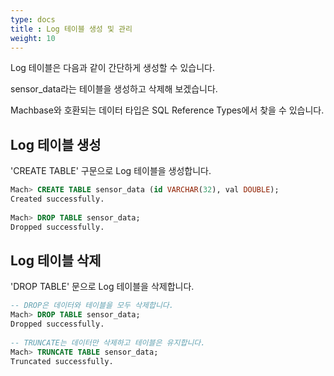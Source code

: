 ```yaml
---
type: docs
title : Log 테이블 생성 및 관리
weight: 10
---
```


Log 테이블은 다음과 같이 간단하게 생성할 수 있습니다.

sensor_data라는 테이블을 생성하고 삭제해 보겠습니다.

Machbase와 호환되는 데이터 타입은 SQL Reference Types에서 찾을 수 있습니다.


## Log 테이블 생성

'CREATE TABLE' 구문으로 Log 테이블을 생성합니다.

```sql
Mach> CREATE TABLE sensor_data (id VARCHAR(32), val DOUBLE);
Created successfully.
 
Mach> DROP TABLE sensor_data;
Dropped successfully.
```


## Log 테이블 삭제

'DROP TABLE' 문으로 Log 테이블을 삭제합니다.

```sql
-- DROP은 데이터와 테이블을 모두 삭제합니다.
Mach> DROP TABLE sensor_data;
Dropped successfully.
 
-- TRUNCATE는 데이터만 삭제하고 테이블은 유지합니다.
Mach> TRUNCATE TABLE sensor_data;
Truncated successfully.
```
